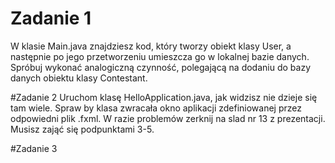 # Zadanie 1
W klasie Main.java znajdziesz kod, który tworzy obiekt klasy User, a następnie
po jego przetworzeniu umieszcza go w lokalnej bazie danych. Spróbuj wykonać analogiczną
czynność, polegającą na dodaniu do bazy danych obiektu klasy Contestant.

#Zadanie 2
Uruchom klasę HelloApplication.java, jak widzisz nie dzieje się tam wiele. Spraw by
klasa zwracała okno aplikacji zdefiniowanej przez odpowiedni plik .fxml.
W razie problemów zerknij na slad nr 13 z prezentacji. Musisz zająć się podpunktami 3-5.

#Zadanie 3
